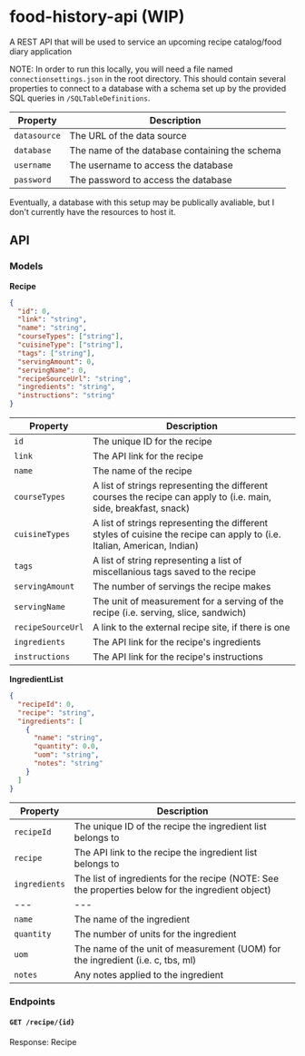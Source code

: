 # food-history-api (WIP)
A REST API that will be used to service an upcoming recipe catalog/food diary application

NOTE: In order to run this locally, you will need a file named `connectionsettings.json` in the root directory. This should contain several properties to connect to a database with a schema set up by the provided SQL queries in `/SQLTableDefinitions`.

| Property | Description |
| --- | --- |
| `datasource` | The URL of the data source |
| `database` | The name of the database containing the schema |
| `username` | The username to access the database |
| `password` | The password to access the database |

Eventually, a database with this setup may be publically avaliable, but I don't currently have the resources to host it.

## API

### Models

**Recipe**

```JSON
{
  "id": 0,
  "link": "string",
  "name": "string",
  "courseTypes": ["string"],
  "cuisineType": ["string"],
  "tags": ["string"],
  "servingAmount": 0,
  "servingName": 0,
  "recipeSourceUrl": "string",
  "ingredients": "string",
  "instructions": "string"
}
```

| Property | Description |
| --- | --- |
| `id` | The unique ID for the recipe |
| `link` | The API link for the recipe |
| `name` | The name of the recipe |
| `courseTypes` | A list of strings representing the different courses the recipe can apply to (i.e. main, side, breakfast, snack) |
| `cuisineTypes` | A list of strings representing the different styles of cuisine the recipe can apply to (i.e. Italian, American, Indian) |
| `tags` | A list of string representing a list of miscellanious tags saved to the recipe |
| `servingAmount` | The number of servings the recipe makes |
| `servingName` | The unit of measurement for a serving of the recipe (i.e. serving, slice, sandwich) |
| `recipeSourceUrl` | A link to the external recipe site, if there is one |
| `ingredients` | The API link for the recipe's ingredients |
| `instructions` | The API link for the recipe's instructions |

**IngredientList**

```JSON
{
  "recipeId": 0,
  "recipe": "string",
  "ingredients": [
    {
      "name": "string",
      "quantity": 0.0,
      "uom": "string",
      "notes": "string"
    }
  ]
}
```

| Property | Description |
| --- | --- |
| `recipeId` | The unique ID of the recipe the ingredient list belongs to |
| `recipe` | The API link to the recipe the ingredient list belongs to |
| `ingredients` | The list of ingredients for the recipe (NOTE: See the properties below for the ingredient object) |
| --- | --- |
| `name` | The name of the ingredient |
| `quantity` | The number of units for the ingredient |
| `uom` | The name of the unit of measurement (UOM) for the ingredient (i.e. c, tbs, ml)
| `notes` | Any notes applied to the ingredient |

### Endpoints

#### `GET /recipe/{id}`

Response: Recipe
